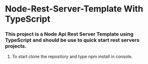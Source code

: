 # Node-Rest-Server-Template With TypeScript

### This project is a Node Api Rest Server Template using TypeScript and should be use to quick start rest servers projects.

1) To start clone the repository and type npm install in console.
